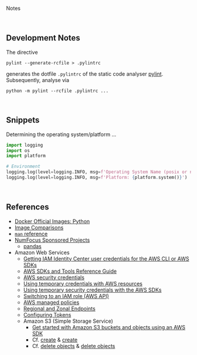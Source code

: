 <br>

Notes

<br>

## Development Notes

The directive

```shell
pylint --generate-rcfile > .pylintrc
```

generates the dotfile `.pylintrc` of the static code analyser [pylint](https://pylint.pycqa.org/en/latest/user_guide/checkers/features.html).  Subsequently, analyse via

```shell
python -m pylint --rcfile .pylintrc ...
```

<br>

## Snippets

Determining the operating system/platform $\ldots$

```python
import logging
import os
import platform

# Environment
logging.log(level=logging.INFO, msg=f'Operating System Name (posix or nt): {os.name}')
logging.log(level=logging.INFO, msg=f'Platform: {platform.system()}')
```

<br>

## References

* [Docker Official Images: Python](https://hub.docker.com/_/python/)
* [Image Comparisons](https://pythonspeed.com/articles/base-image-python-docker-images/)
* [`man` reference](https://linux.die.net)
* [NumFocus Sponsored Projects](https://numfocus.org/sponsored-projects)
    * [pandas](https://pandas.pydata.org)
* Amazon Web Services
    * [Getting IAM Identity Center user credentials for the AWS CLI or AWS SDKs](https://docs.aws.amazon.com/singlesignon/latest/userguide/howtogetcredentials.html)
    * [AWS SDKs and Tools Reference Guide](https://docs.aws.amazon.com/sdkref/latest/guide/overview.html)
    * [AWS security credentials](https://docs.aws.amazon.com/IAM/latest/UserGuide/security-creds.html)
    * [Using temporary credentials with AWS resources](https://docs.aws.amazon.com/IAM/latest/UserGuide/id_credentials_temp_use-resources.html)
    * [Using temporary security credentials with the AWS SDKs](https://docs.aws.amazon.com/IAM/latest/UserGuide/id_credentials_temp_use-resources.html#using-temp-creds-sdk)
    * [Switching to an IAM role (AWS API)](https://docs.aws.amazon.com/IAM/latest/UserGuide/id_roles_use_switch-role-api.html)
    * [AWS managed policies](https://docs.aws.amazon.com/aws-managed-policy/latest/reference/policy-list.html)
    * [Regional and Zonal Endpoints](https://docs.aws.amazon.com/AmazonS3/latest/userguide/s3-express-Regions-and-Zones.html)
    * [Configuring Tokens](https://docs.aws.amazon.com/cli/latest/userguide/sso-configure-profile-token.html#sso-configure-profile-token-auto-sso)
  * Amazon S3 (Simple Storage Service)
    * [Get started with Amazon S3 buckets and objects using an AWS SDK](https://docs.aws.amazon.com/AmazonS3/latest/userguide/example_s3_Scenario_GettingStarted_section.html)
    * Cf. [create](https://boto3.amazonaws.com/v1/documentation/api/latest/reference/services/s3/bucket/create.html) & [create](https://boto3.amazonaws.com/v1/documentation/api/latest/reference/services/s3/client/create_bucket.html)
    * Cf. [delete objects](https://boto3.amazonaws.com/v1/documentation/api/latest/reference/services/s3/bucket/objects.html) & [delete objects](https://boto3.amazonaws.com/v1/documentation/api/latest/reference/services/s3/client/delete_objects.html#)

<br>
<br>

<br>
<br>

<br>
<br>

<br>
<br>
